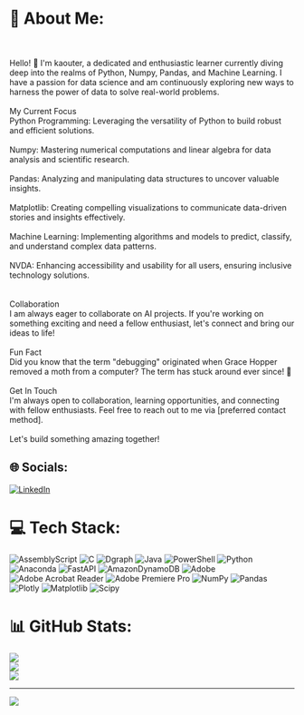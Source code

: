 # 💫 About Me:
<br><br>Hello! 👋 I'm kaouter, a dedicated and enthusiastic learner currently diving deep into the realms of Python, Numpy, Pandas, and Machine Learning. I have a passion for data science and am continuously exploring new ways to harness the power of data to solve real-world problems.<br><br>My Current Focus<br>Python Programming: Leveraging the versatility of Python to build robust and efficient solutions.<br><br>Numpy: Mastering numerical computations and linear algebra for data analysis and scientific research.<br><br>Pandas: Analyzing and manipulating data structures to uncover valuable insights.<br><br>Matplotlib: Creating compelling visualizations to communicate data-driven stories and insights effectively.<br><br>Machine Learning: Implementing algorithms and models to predict, classify, and understand complex data patterns.<br><br>NVDA: Enhancing accessibility and usability for all users, ensuring inclusive technology solutions.<br><br><br>Collaboration<br>I am always eager to collaborate on AI projects. If you're working on something exciting and need a fellow enthusiast, let's connect and bring our ideas to life!<br><br>Fun Fact<br>Did you know that the term "debugging" originated when Grace Hopper removed a moth from a computer? The term has stuck around ever since! 🦋<br><br>Get In Touch<br>I'm always open to collaboration, learning opportunities, and connecting with fellow enthusiasts. Feel free to reach out to me via [preferred contact method].<br><br>Let's build something amazing together!


## 🌐 Socials:
[![LinkedIn](https://img.shields.io/badge/LinkedIn-%230077B5.svg?logo=linkedin&logoColor=white)](https://linkedin.com/in/kaouterAI) 

# 💻 Tech Stack:
![AssemblyScript](https://img.shields.io/badge/assembly%20script-%23000000.svg?style=for-the-badge&logo=assemblyscript&logoColor=white) ![C](https://img.shields.io/badge/c-%2300599C.svg?style=for-the-badge&logo=c&logoColor=white) ![Dgraph](https://img.shields.io/badge/dgraph-%23E50695.svg?style=for-the-badge&logo=dgraph&logoColor=white) ![Java](https://img.shields.io/badge/java-%23ED8B00.svg?style=for-the-badge&logo=openjdk&logoColor=white) ![PowerShell](https://img.shields.io/badge/PowerShell-%235391FE.svg?style=for-the-badge&logo=powershell&logoColor=white) ![Python](https://img.shields.io/badge/python-3670A0?style=for-the-badge&logo=python&logoColor=ffdd54) ![Anaconda](https://img.shields.io/badge/Anaconda-%2344A833.svg?style=for-the-badge&logo=anaconda&logoColor=white) ![FastAPI](https://img.shields.io/badge/FastAPI-005571?style=for-the-badge&logo=fastapi) ![AmazonDynamoDB](https://img.shields.io/badge/Amazon%20DynamoDB-4053D6?style=for-the-badge&logo=Amazon%20DynamoDB&logoColor=white) ![Adobe](https://img.shields.io/badge/adobe-%23FF0000.svg?style=for-the-badge&logo=adobe&logoColor=white) ![Adobe Acrobat Reader](https://img.shields.io/badge/Adobe%20Acrobat%20Reader-EC1C24.svg?style=for-the-badge&logo=Adobe%20Acrobat%20Reader&logoColor=white) ![Adobe Premiere Pro](https://img.shields.io/badge/Adobe%20Premiere%20Pro-9999FF.svg?style=for-the-badge&logo=Adobe%20Premiere%20Pro&logoColor=white) ![NumPy](https://img.shields.io/badge/numpy-%23013243.svg?style=for-the-badge&logo=numpy&logoColor=white) ![Pandas](https://img.shields.io/badge/pandas-%23150458.svg?style=for-the-badge&logo=pandas&logoColor=white) ![Plotly](https://img.shields.io/badge/Plotly-%233F4F75.svg?style=for-the-badge&logo=plotly&logoColor=white) ![Matplotlib](https://img.shields.io/badge/Matplotlib-%23ffffff.svg?style=for-the-badge&logo=Matplotlib&logoColor=black) ![Scipy](https://img.shields.io/badge/SciPy-%230C55A5.svg?style=for-the-badge&logo=scipy&logoColor=%white)
# 📊 GitHub Stats:
![](https://github-readme-stats.vercel.app/api?username=KaouterAI&theme=dark&hide_border=false&include_all_commits=false&count_private=false)<br/>
![](https://github-readme-streak-stats.herokuapp.com/?user=KaouterAI&theme=dark&hide_border=false)<br/>
![](https://github-readme-stats.vercel.app/api/top-langs/?username=KaouterAI&theme=dark&hide_border=false&include_all_commits=false&count_private=false&layout=compact)

---
[![](https://visitcount.itsvg.in/api?id=KaouterAI&icon=0&color=0)](https://visitcount.itsvg.in)

<!-- Proudly created with GPRM ( https://gprm.itsvg.in ) -->
